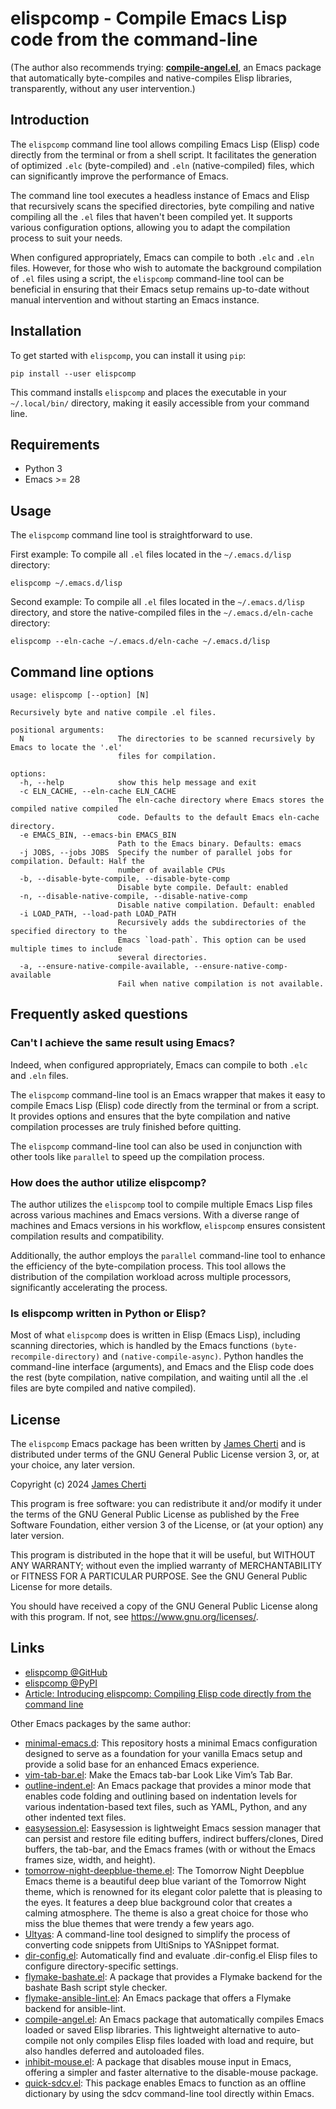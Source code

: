 # elispcomp - Compile Emacs Lisp code from the command-line

(The author also recommends trying: **[compile-angel.el](https://github.com/jamescherti/compile-angel.el)**, an Emacs package that automatically byte-compiles and native-compiles Elisp libraries, transparently, without any user intervention.)

## Introduction

The `elispcomp` command line tool allows compiling Emacs Lisp (Elisp) code directly from the terminal or from a shell script. It facilitates the generation of optimized `.elc` (byte-compiled) and `.eln` (native-compiled) files, which can significantly improve the performance of Emacs.

The command line tool executes a headless instance of Emacs and Elisp that recursively scans the specified directories, byte compiling and native compiling all the `.el` files that haven't been compiled yet. It supports various configuration options, allowing you to adapt the compilation process to suit your needs.

When configured appropriately, Emacs can compile to both `.elc` and `.eln` files. However, for those who wish to automate the background compilation of `.el` files using a script, the `elispcomp` command-line tool can be beneficial in ensuring that their Emacs setup remains up-to-date without manual intervention and without starting an Emacs instance.

## Installation

To get started with `elispcomp`, you can install it using `pip`:
```
pip install --user elispcomp
```

This command installs `elispcomp` and places the executable in your `~/.local/bin/` directory, making it easily accessible from your command line.

## Requirements

- Python 3
- Emacs >= 28

## Usage

The `elispcomp` command line tool is straightforward to use.

First example: To compile all `.el` files located in the `~/.emacs.d/lisp` directory:
```
elispcomp ~/.emacs.d/lisp
```

Second example: To compile all `.el` files located in the `~/.emacs.d/lisp` directory, and store the native-compiled files in the `~/.emacs.d/eln-cache` directory:
```
elispcomp --eln-cache ~/.emacs.d/eln-cache ~/.emacs.d/lisp
```

## Command line options

```
usage: elispcomp [--option] [N]

Recursively byte and native compile .el files.

positional arguments:
  N                     The directories to be scanned recursively by Emacs to locate the '.el'
                        files for compilation.

options:
  -h, --help            show this help message and exit
  -c ELN_CACHE, --eln-cache ELN_CACHE
                        The eln-cache directory where Emacs stores the compiled native compiled
                        code. Defaults to the default Emacs eln-cache directory.
  -e EMACS_BIN, --emacs-bin EMACS_BIN
                        Path to the Emacs binary. Defaults: emacs
  -j JOBS, --jobs JOBS  Specify the number of parallel jobs for compilation. Default: Half the
                        number of available CPUs
  -b, --disable-byte-compile, --disable-byte-comp
                        Disable byte compile. Default: enabled
  -n, --disable-native-compile, --disable-native-comp
                        Disable native compilation. Default: enabled
  -i LOAD_PATH, --load-path LOAD_PATH
                        Recursively adds the subdirectories of the specified directory to the
                        Emacs `load-path`. This option can be used multiple times to include
                        several directories.
  -a, --ensure-native-compile-available, --ensure-native-comp-available
                        Fail when native compilation is not available.
```

## Frequently asked questions

### Can't I achieve the same result using Emacs?

Indeed, when configured appropriately, Emacs can compile to both `.elc` and `.eln` files.

The `elispcomp` command-line tool is an Emacs wrapper that makes it easy to compile Emacs Lisp (Elisp) code directly from the terminal or from a script. It provides options and ensures that the byte compilation and native compilation processes are truly finished before quitting.

The `elispcomp` command-line tool can also be used in conjunction with other tools like `parallel` to speed up the compilation process.

### How does the author utilize elispcomp?

The author utilizes the `elispcomp` tool to compile multiple Emacs Lisp files across various machines and Emacs versions. With a diverse range of machines and Emacs versions in his workflow, `elispcomp` ensures consistent compilation results and compatibility.

Additionally, the author employs the `parallel` command-line tool to enhance the efficiency of the byte-compilation process. This tool allows the distribution of the compilation workload across multiple processors, significantly accelerating the process.

### Is elispcomp written in Python or Elisp?

Most of what `elispcomp` does is written in Elisp (Emacs Lisp), including scanning directories, which is handled by the Emacs functions `(byte-recompile-directory)` and `(native-compile-async)`. Python handles the command-line interface (arguments), and Emacs and the Elisp code does the rest (byte compilation, native compilation, and waiting until all the .el files are byte compiled and native compiled).

## License

The `elispcomp` Emacs package has been written by [James Cherti](https://www.jamescherti.com/) and is distributed under terms of the GNU General Public License version 3, or, at your choice, any later version.

Copyright (c) 2024 [James Cherti](https://www.jamescherti.com)

This program is free software: you can redistribute it and/or modify it under the terms of the GNU General Public License as published by the Free Software Foundation, either version 3 of the License, or (at your option) any later version.

This program is distributed in the hope that it will be useful, but WITHOUT ANY WARRANTY; without even the implied warranty of MERCHANTABILITY or FITNESS FOR A PARTICULAR PURPOSE. See the GNU General Public License for more details.

You should have received a copy of the GNU General Public License along with this program. If not, see <https://www.gnu.org/licenses/>.

## Links

- [elispcomp @GitHub](https://github.com/jamescherti/elispcomp)
- [elispcomp @PyPI](https://pypi.org/project/elispcomp/)
- [Article: Introducing elispcomp: Compiling Elisp code directly from the command line](https://www.jamescherti.com/elispcomp-elisp-compilation-from-command-line/)

Other Emacs packages by the same author:
- [minimal-emacs.d](https://github.com/jamescherti/minimal-emacs.d): This repository hosts a minimal Emacs configuration designed to serve as a foundation for your vanilla Emacs setup and provide a solid base for an enhanced Emacs experience.
- [vim-tab-bar.el](https://github.com/jamescherti/vim-tab-bar.el): Make the Emacs tab-bar Look Like Vim’s Tab Bar.
- [outline-indent.el](https://github.com/jamescherti/outline-indent.el): An Emacs package that provides a minor mode that enables code folding and outlining based on indentation levels for various indentation-based text files, such as YAML, Python, and any other indented text files.
- [easysession.el](https://github.com/jamescherti/easysession.el): Easysession is lightweight Emacs session manager that can persist and restore file editing buffers, indirect buffers/clones, Dired buffers, the tab-bar, and the Emacs frames (with or without the Emacs frames size, width, and height).
- [tomorrow-night-deepblue-theme.el](https://github.com/jamescherti/tomorrow-night-deepblue-theme.el): The Tomorrow Night Deepblue Emacs theme is a beautiful deep blue variant of the Tomorrow Night theme, which is renowned for its elegant color palette that is pleasing to the eyes. It features a deep blue background color that creates a calming atmosphere. The theme is also a great choice for those who miss the blue themes that were trendy a few years ago.
- [Ultyas](https://github.com/jamescherti/ultyas/): A command-line tool designed to simplify the process of converting code snippets from UltiSnips to YASnippet format.
- [dir-config.el](https://github.com/jamescherti/dir-config.el): Automatically find and evaluate .dir-config.el Elisp files to configure directory-specific settings.
- [flymake-bashate.el](https://github.com/jamescherti/flymake-bashate.el): A package that provides a Flymake backend for the bashate Bash script style checker.
- [flymake-ansible-lint.el](https://github.com/jamescherti/flymake-ansible-lint.el): An Emacs package that offers a Flymake backend for ansible-lint.
- [compile-angel.el](https://github.com/jamescherti/compile-angel.el): An Emacs package that automatically compiles Emacs loaded or saved Elisp libraries. This lightweight alternative to auto-compile not only compiles Elisp files loaded with load and require, but also handles deferred and autoloaded files.
- [inhibit-mouse.el](https://github.com/jamescherti/inhibit-mouse.el): A package that disables mouse input in Emacs, offering a simpler and faster alternative to the disable-mouse package.
- [quick-sdcv.el](https://github.com/jamescherti/quick-sdcv.el): This package enables Emacs to function as an offline dictionary by using the sdcv command-line tool directly within Emacs.
